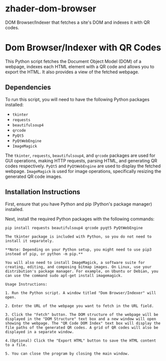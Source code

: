 # zhader-dom-browser
DOM Browser/Indexer that fetches a site's DOM and indexes it with QR codes.

# Dom Browser/Indexer with QR Codes

This Python script fetches the Document Object Model (DOM) of a webpage, indexes each HTML element with a QR code and allows you to export the HTML. It also provides a view of the fetched webpage. 

## Dependencies

To run this script, you will need to have the following Python packages installed:

- `tkinter`
- `requests`
- `beautifulsoup4`
- `qrcode`
- `PyQt5`
- `PyQtWebEngine`
- `ImageMagick`

The `tkinter`, `requests`, `beautifulsoup4`, and `qrcode` packages are used for GUI operations, making HTTP requests, parsing HTML, and generating QR codes respectively. `PyQt5` and `PyQtWebEngine` are used to display the fetched webpage. `ImageMagick` is used for image operations, specifically resizing the generated QR code images.

## Installation Instructions

First, ensure that you have Python and pip (Python's package manager) installed. 

Next, install the required Python packages with the following commands:

```shell
pip install requests beautifulsoup4 qrcode pyqt5 PyQtWebEngine

The tkinter package is included with Python, so you do not need to install it separately.

**Note: Depending on your Python setup, you might need to use pip3 instead of pip, or python -m pip.**

You will also need to install ImageMagick, a software suite for creating, editing, and composing bitmap images. On Linux, use your distribution's package manager. For example, on Ubuntu or Debian, you can use the command sudo apt-get install imagemagick.

Usage Instructions:

1. Run the Python script. A window titled "Dom Browser/Indexer" will open.

2. Enter the URL of the webpage you want to fetch in the URL field.

3. Click the "Fetch" button. The DOM structure of the webpage will be displayed in the "DOM Structure" text box and a new window will open showing the webpage. The "QR Code DOM Index" text box will display the file paths of the generated QR codes. A grid of QR codes will also be displayed in a separate window.

4.(Optional) Click the "Export HTML" button to save the HTML content to a file.

5. You can close the program by closing the main window.
